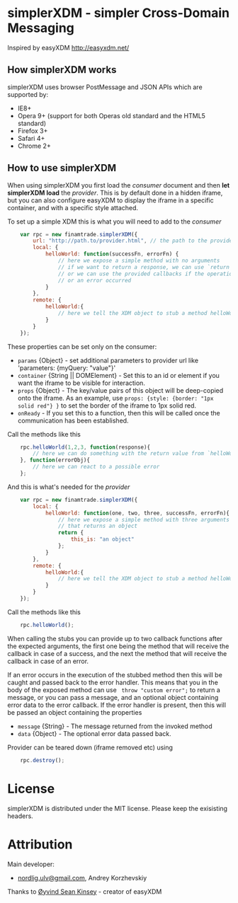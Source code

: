 simplerXDM - simpler Cross-Domain Messaging
===========================================

Inspired by easyXDM <http://easyxdm.net/>

How simplerXDM works 
---------------
simplerXDM uses browser PostMessage and JSON APIs which are supported by:
* IE8+
* Opera 9+ (support for both Operas old standard and the HTML5 standard)
* Firefox 3+
* Safari 4+
* Chrome 2+

How to use simplerXDM
------------------

When using simplerXDM you first load the *consumer* document and then **let simplerXDM load** the *provider*. This is by default done in a hidden iframe, but you can also configure easyXDM to display the iframe in a specific container, and with a specific style attached. 

To set up a simple XDM this is what you will need to add to the *consumer*

```javascript
    var rpc = new finamtrade.simplerXDM({
        url: "http://path.to/provider.html", // the path to the provider
        local: {
            helloWorld: function(successFn, errorFn) {
                // here we expose a simple method with no arguments
                // if we want to return a response, we can use `return ....`,
                // or we can use the provided callbacks if the operation is async
                // or an error occurred
            }
        },
        remote: {
            helloWorld:{
                // here we tell the XDM object to stub a method helloWorld for us
            }
        }
    });
```
These properties can be set only on the consumer:
* `params` {Object} - set additional parameters to provider url like 'parameters: {myQuery: "value"}'
* `container` {String || DOMElement} - Set this to an id or element if you want the iframe to be visible for interaction.
* `props` {Object} - The key/value pairs of this object will be deep-copied onto the iframe. As an example, use `props: {style: {border: "1px solid red"} }` to set the border of the iframe to 1px solid red.
* `onReady` - If you set this to a function, then this will be called once the communication has been established.

Call the methods like this 

```javascript
    rpc.helloWorld(1,2,3, function(response){
        // here we can do something with the return value from `helloWorld`
    }, function(errorObj){
        // here we can react to a possible error
    };
```

And this is what's needed for the *provider*

```javascript
    var rpc = new finamtrade.simplerXDM({
        local: {
            helloWorld: function(one, two, three, successFn, errorFn){
                // here we expose a simple method with three arguments
                // that returns an object
                return {
                    this_is: "an object"
                };
            }
        },
        remote: {
            helloWorld:{
                // here we tell the XDM object to stub a method helloWorld for us
            }
        }
    });
```

Call the methods like this 

```javascript
    rpc.helloWorld();
```
When calling the stubs you can provide up to two callback functions after the expected arguments, the first one being the method that will receive the callback in case of a success, and the next the method that will receive the callback in case of an error.

If an error occurs in the execution of the stubbed method then this will be caught and passed back to the error handler. This means that you in the body of the exposed method can use ` throw "custom error";` to return a message, or you can pass a message, and an optional object containing error data to the error callback.
If the error handler is present, then this will be passed an object containing the properties

* `message` {String} - The message returned from the invoked method
* `data` {Object} - The optional error data passed back.

Provider can be teared down (iframe removed etc) using 

```javascript
    rpc.destroy();
```

License
=======
simplerXDM is distributed under the MIT license. Please keep the exisisting headers.

Attribution
======
Main developer:
 - <nordlig.ulv@gmail.com>, Andrey Korzhevskiy

Thanks to [Øyvind Sean Kinsey](http://easyxdm.net/) - creator of easyXDM
